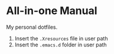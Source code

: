 # All-in-one Manual
My personal dotfiles.

1. Insert the `.Xresources` file in user path <br>
2. Insert the `.emacs.d` folder in user path <br>
